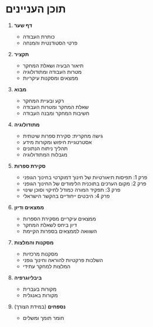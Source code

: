 # תוכן העניינים

1. **דף שער**
   - כותרת העבודה
   - פרטי הסטודנטית והמנחה

2. **תקציר**
   - תיאור הבעיה ושאלת המחקר
   - מטרות העבודה ומתודולוגיה
   - ממצאים ומסקנות עיקריות

3. **מבוא**
   - רקע ובעיית המחקר
   - שאלת המחקר ומטרות העבודה
   - חשיבות המחקר ומבנה העבודה

4. **מתודולוגיה**
   - גישה מחקרית: סקירת ספרות שיטתית
   - אסטרטגיית חיפוש ומקורות מידע
   - תהליך ניתוח הנתונים
   - מגבלות המתודולוגיה

5. **סקירת ספרות**
   - פרק 1: תפיסות תיאורטיות של חינוך דמוקרטי בחינוך הגופני
   - פרק 2: מקום הערכים בתוכנית הלימודים של החינוך הגופני
   - פרק 3: תפקיד המורה כמודל לחיקוי וסוכן שינוי
   - פרק 4: היבטים ייחודיים בהקשר הישראלי

6. **ממצאים ודיון**
   - ממצאים עיקריים מסקירת הספרות
   - דיון ביחס לשאלת המחקר
   - השוואה לממצאים בספרות הקיימת

7. **מסקנות והמלצות**
   - מסקנות מרכזיות
   - השלכות פרקטיות להוראה וחינוך גופני
   - המלצות למחקר עתידי

8. **ביבליוגרפיה**
   - מקורות בעברית
   - מקורות באנגלית

9. **נספחים** (במידת הצורך)
   - חומר תומך ומשלים
